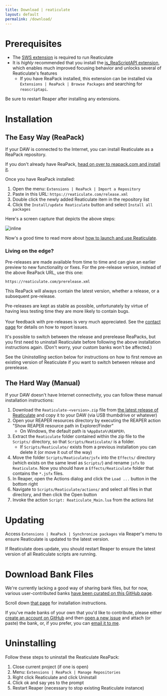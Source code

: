 ```yaml
---
title: Download | reaticulate
layout: default
permalink: /download/
---
```

# Prerequisites

* The [SWS extension](https://www.sws-extension.org/) is required to run Reaticulate
* It is *highly* recommended that you install the [js_ReaScriptAPI extension](https://forum.cockos.com/showthread.php?t=212174), which enables much improved focusing behavior and unlocks several of Reaticulate's features
  * If you have ReaPack installed, this extension can be installed via `Extensions | ReaPack | Browse Packages` and searching for `reascriptapi`.

Be sure to restart Reaper after installing any extensions.

# Installation

## The Easy Way (ReaPack)

If your DAW is connected to the Internet, you can install Reaticulate as a ReaPack repository.

If you don't already have ReaPack, [head on over to reapack.com and install
it](https://reapack.com/).

Once you have ReaPack installed:
1. Open the menu: `Extensions | ReaPack | Import a Repository`
1. Paste in this URL: `https://reaticulate.com/release.xml`
1. Double click the newly added Reaticulate item in the repository list
1. Click the `Install/update Reaticulate` button and select `Install all packages`

Here's a screen capture that depicts the above steps:

![inline](../img/install.gif)

Now's a good time to read more about [how to launch and use Reaticulate](usage.md).


### Living on the edge?

Pre-releases are made available from time to time and can give an earlier preview to new functionality
or fixes.  For the pre-release version, instead of the above ReaPack URL, use this one:

```
https://reaticulate.com/prerelease.xml
```

This ReaPack will always contain the latest version, whether a release, or a subsequent pre-release.

<p class='warning'>
    Pre-releases are kept as stable as possible, unfortunately by virtue of having less testing time they are
    more likely to contain bugs.<br/><br/>Your feedback with pre-releases is very much appreciated.
    See the <a href='{% link contact.md %}'> contact page</a> for details on how to report issues.
</p>



It's possible to switch between the release and prerelease ReaPacks, but you first need to uninstall
Reaticulate before following the above installation instructions again.  (Don't worry, your custom
banks won't be affected.)

See the *Uninstalling* section below for instructions on how to first remove an existing version of Reaticulate if you want to switch between release and prerelease.


## The Hard Way (Manual)

If your DAW doesn't have Internet connectivity, you can follow these manual installation
instructions:

1. Download the `Reaticulate-<version>.zip` file from [the latest release of Reaticulate](https://github.com/jtackaberry/reaticulate/releases/latest) and copy it to your DAW (via USB thumbdrive or whatever)
1. Open your REAPER resources directory by executing the REAPER action "Show REAPER resource path in Explorer/Finder"
   - On Windows, the default path is `%AppData%\REAPER\`
1. Extract the `Reaticulate` folder contained within the zip file to the `Scripts/` directory, so that `Scripts/Reaticulate/` is a folder.
   - If `Scripts/Reaticulate/` exists from a previous installation you can delete it (or move it out of the way)
1. Move the folder `Scripts/Reaticulate/jsfx` into the `Effects/` directory (which exists on the same level as `Scripts/`) and rename `jsfx` to `Reaticulate`.  Now you should have a `Effects/Reaticulate` folder that contains the `*.jsfx` files.
1. In Reaper, open the Actions dialog and click the `Load ...` button in the bottom right
1. Navigate to `Scripts/Reaticulate/actions/` and select all files in that directory, and then click the Open button
1. Invoke the action `Script: Reaticulate_Main.lua` from the actions list

# Updating

Access `Extensions | ReaPack | Synchronize packages` via Reaper's menu to ensure Reaticulate is updated
to the latest version.

If Reaticulate does update, you should restart Reaper to ensure the latest version of all
Reaticulate scripts are running.


# Download Bank Files

We're currently lacking a good way of sharing bank files, but for now, various user-contributed banks [have been curated on this GitHub page](https://github.com/jtackaberry/reaticulate/tree/master/userbanks).

Scroll down [that page](https://github.com/jtackaberry/reaticulate/tree/master/userbanks) for installation instructions.

If you've made banks of your own that you'd like to contribute, please either [create an account on GitHub](https://github.com/join) and then [open a new issue](https://github.com/jtackaberry/reaticulate/issues) and attach (or paste) the bank, or, if you prefer, you can [email it to me](contact.md).

# Uninstalling

Follow these steps to uninstall the Reaticulate ReaPack:

1. Close current project (if one is open)
1. Menu: `Extensions | ReaPack | Manage Repositories`
1. Right click Reaticulate and click Uninstall
1. Click ok and say yes to the prompt
1. Restart Reaper (necessary to stop existing Reaticulate instance)

